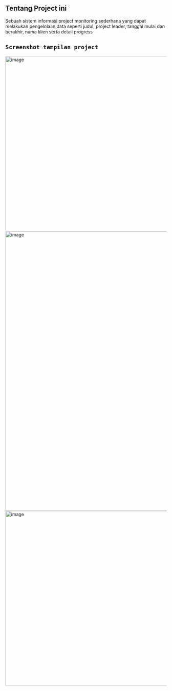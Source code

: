 ## Tentang Project ini
Sebuah sistem informasi project monitoring sederhana yang dapat melakukan pengelolaan data seperti judul, project leader, tanggal mulai dan berakhir, nama klien serta detail progress

## `Screenshot tampilan project`

<img width="546" alt="image" src="https://user-images.githubusercontent.com/71377466/229338900-7107b75f-e7cf-4f6b-bb2d-a8f02cc1dfd2.png">


<img width="872" alt="image" src="https://user-images.githubusercontent.com/71377466/229338627-10ec754b-f985-4c46-b02d-948799956176.png">

<img width="546" alt="image" src="https://user-images.githubusercontent.com/71377466/229338936-15be1b61-34c7-4a43-86a1-e5858244f849.png">
